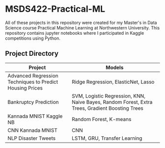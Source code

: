 # MSDS422-Practical-ML

All of these projects in this repository were created for my Master's in Data Science course Practical Machine Learning at Northwestern University. This repository contains jupyter notebooks where I participated in Kaggle competitions using Python.

## Project Directory

|Project                                                 |Models                                                                                         |
|--------------------------------------------------------|-----------------------------------------------------------------------------------------------|
|Advanced Regression Techniques to Predict Housing Prices|Ridge Regression, ElasticNet, Lasso                                                            |
|Bankruptcy Prediction                                   |SVM, Logistic Regression, KNN, Naive Bayes, Random Forest, Extra Trees, Gradient Boosting Trees|
|Kannada MNIST Kaggle NB                                 |Random Forest, K-means                                                                         |
|CNN Kannada MNIST                                       |CNN                                                                                            |
|NLP Disaster Tweets                                     |LSTM, GRU, Transfer Learning                                                                   |
